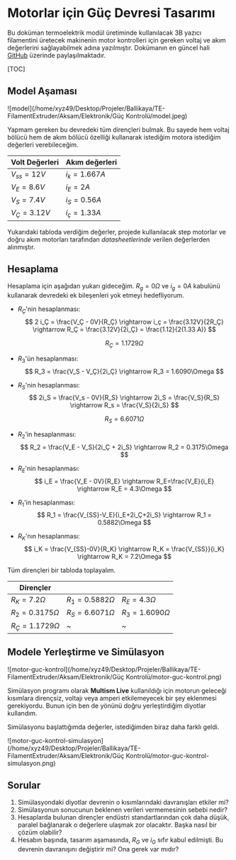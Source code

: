# Motorlar için Güç Devresi Tasarımı

Bu doküman termoelektrik modül üretiminde kullanılacak 3B yazıcı filamentini üretecek makinenin motor kontrolleri için gereken voltaj ve akım değerlerini sağlayabilmek adına yazılmıştır. Dokümanın en güncel hali [GitHub](https://github.com/electricalgorithm/TE-FilamentExtruder) üzerinde paylaşılmaktadır.

[TOC]



<div style="page-break-after: always;"></div>

## Model Aşaması

![model](/home/xyz49/Desktop/Projeler/Ballikaya/TE-FilamentExtruder/Aksam/Elektronik/Güç Kontrolü/model.jpeg)

Yapmam gereken bu devredeki tüm dirençleri bulmak. Bu sayede hem voltaj bölücü hem de akım bölücü özelliği kullanarak istediğim motora istediğim değerleri verebileceğim.

| Volt Değerleri  | Akım değerleri  |
| --------------- | --------------- |
| $V_{ss} = 12 V$ | $i_k = 1.667 A$ |
| $V_E = 8.6V$    | $i_E =2A$       |
| $V_S = 7.4V$    | $i_S = 0.56A$   |
| $V_Ç = 3.12V$   | $i_ç = 1.33 A$  |

Yukarıdaki tabloda verdiğim değerler, projede kullanılacak step motorlar ve doğru akım motorları tarafından *datasheetlerinde* verilen değerlerden alınmıştır.

<div style="page-break-after: always;"></div>

## Hesaplama

Hesaplama için aşağıdan yukarı gideceğim. $R_g = 0\Omega$ ve  $i_g = 0A$ kabulünü kullanarak devredeki ek bileşenleri yok etmeyi hedefliyorum.

* $R_Ç$'nin hesaplanması:
  $$
  2 i_Ç = \frac{V_Ç - 0V}{R_Ç} \rightarrow i_ç = \frac{3.12V}{2R_Ç} \rightarrow R_Ç = \frac{3.12V}{2i_Ç} = \frac{1.12}{2(1.33 A)}
  $$

  $$
  R_Ç = 1.1729\Omega
  $$

* $R_3$'ün hesaplanması:
  $$
  R_3 = \frac{V_S - V_Ç}{2i_Ç} \rightarrow R_3 = 1.6090\Omega
  $$

* $R_S$'nin hesaplanması:
  $$
  2i_S = \frac{V_s - 0V}{R_S} \rightarrow 2i_S = \frac{V_S}{R_S} \rightarrow R_s = \frac{V_S}{2i_S}
  $$

  $$
  R_S = 6.6071\Omega
  $$

* $R_2$'in hesaplanması:
  $$
  R_2 = \frac{V_E - V_S}{2i_Ç + 2i_S} \rightarrow R_2 = 0.3175\Omega
  $$

* $R_E$'nin hesaplanması:
  $$
  i_E = \frac{V_E - 0V}{R_E} \rightarrow R_E=\frac{V_E}{i_E} \rightarrow R_E = 4.3\Omega
  $$

* $R_1$'in hesaplanması:
  $$
  R_1 = \frac{V_{SS}-V_E}{i_E+2i_Ç+2i_S} \rightarrow R_1 = 0.5882\Omega
  $$

* $R_K$'nın hesaplanması:
  $$
  i_K = \frac{V_{SS}-0V}{R_K} \rightarrow R_K = \frac{V_{SS}}{i_K} \rightarrow R_K = 7.2\Omega
  $$
  

Tüm dirençleri bir tabloda toplayalım.

| Dirençler            |                      |                    |
| -------------------- | -------------------- | ------------------ |
| $R_K = 7.2\Omega$    | $R_1 = 0.5882\Omega$ | $R_E =4.3\Omega$   |
| $R_2 = 0.3175\Omega$ | $R_S=6.6071\Omega$   | $R_3=1.6090\Omega$ |
| $R_Ç=1.1729\Omega$   | ~                    | ~                  |

<div style="page-break-after: always;"></div>

## Modele Yerleştirme ve Simülasyon

![motor-guc-kontrol](/home/xyz49/Desktop/Projeler/Ballikaya/TE-FilamentExtruder/Aksam/Elektronik/Güç Kontrolü/motor-guc-kontrol.png)

Simülasyon programı olarak **Multism Live** kullanıldığı için motorun geleceği kısımlara dirençsiz, voltajı veya amperi etkilemeyecek bir şey eklenmesi gerekiyordu. Bunun için ben de yönünü doğru yerleştirdiğim diyotlar kullandım.

Simülasyonu başlattığımda değerler, istediğimden biraz daha farklı geldi.

![motor-guc-kontrol-simulasyon](/home/xyz49/Desktop/Projeler/Ballikaya/TE-FilamentExtruder/Aksam/Elektronik/Güç Kontrolü/motor-guc-kontrol-simulasyon.png)

<div style="page-break-after: always;"></div>

## Sorular

1. Simülasyondaki diyotlar devrenin o kısımlarındaki davranışları etkiler mi?
2. Simülasyonun sonucunun beklenen verileri vermemesinin sebebi nedir?
3. Hesaplarda bulunan dirençler endüstri standartlarından çok daha düşük, paralel bağlanarak o değerlere ulaşmak zor olacaktır. Başka nasıl bir çözüm olabilir?
4. Hesabın başında, tasarım aşamasında, $R_G$ ve $i_G$ sıfır kabul edilmişti. Bu devrenin davranışını değiştirir mi? Ona gerek var mıdır?

